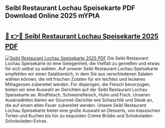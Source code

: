 ## Seibl Restaurant Lochau Speisekarte PDF Download Online 2025 mYPtA

# <h2><a href="http://gcacuh6.nevu.top/?p=Seibl+Restaurant+Lochau+Speisekarte">🔗 👉🔴 Seibl Restaurant Lochau Speisekarte 2025 PDF</a></h2>

[![Seibl Restaurant Lochau Speisekarte 2025 PDF](https://i.imgur.com/dBaPXMq.png)](http://gcacuh6.nevu.top/?p=Seibl+Restaurant+Lochau+Speisekarte)
Die Seibl Restaurant Lochau Speisekarte ist eine Gelegenheit, die Vielfalt zu genießen und etwas für sich selbst zu wählen. Auf unserer Seibl Restaurant Lochau Speisekarte empfehlen wir einen Salatbereich, in dem Sie aus verschiedenen Salaten wählen können, die mit frischen Zutaten für ein leichtes und leckeres Mittagessen zubereitet werden. Für diejenigen, die Fleisch bevorzugen, bieten wir eine Auswahl an Gerichten auf der Seibl Restaurant Lochau Speisekarte an: Rindfleisch, Schweinefleisch, Huhn und Fisch. Unseren Auserwählten bieten wir Gourmet-Gerichte wie Schaschlik und Steak an, die auf einem alten Feuer zubereitet werden. Unsere Seibl Restaurant Lochau Speisekarte bietet eine große Auswahl an Desserts, von klassischen Torten und Kuchen bis hin zu exquisiten Crème Brûlée und Schokoladen-Schokoladen-Extras.
